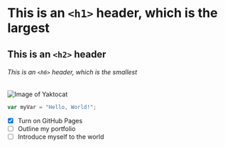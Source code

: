 # This is an `<h1>` header, which is the largest

## This is an `<h2>` header

###### This is an `<h6>` header, which is the smallest

![Image of Yaktocat](https://octodex.github.com/images/yaktocat.png)

``` javascript 
var myVar = "Hello, World!"; 
```
- [x] Turn on GitHub Pages
- [ ] Outline my portfolio
- [ ] Introduce myself to the world
